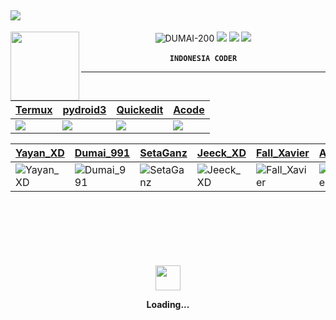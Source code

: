![](https://dl.kaskus.id/storage.googleapis.com/gweb-uniblog-publish-prod/original_images/Dino_non-birthday_version.gif)
----
<img 
src="https://avatars.githubusercontent.com/RIAN-XD?s=110&v=1" width="110" height="110" align="left">
<center>

![DUMAI-200](https://komarev.com/ghpvc/?username=Dumai-200&color=green)
[![](https://img.shields.io/badge/YouTube-white?logo=YouTube&logoColor=Brightgreen&labelColor=red)](https://youtube.com/channel/UCYLNKvdRs5hxWt9gNvdmkvQ) <b><b>
[![](https://img.shields.io/badge/Facebook-white?logo=Facebook&logoColor=Brightgreen&labelColor=white)](https://www.facebook.com/profile.php?id=100000317395327) <b><b>
[![](https://img.shields.io/badge/Whatsapp-CHAT-red?logo=WhatsApp&logoColor=Brightgreen&labelColor=white)](https://wa.me/6285874085305?text=Asalamualaikum+bang) <br><br>
``
INDONESIA CODER
``
____
[Termux](https://f-droid.org/en/packages/com.termux/) | [pydroid3](https://dotmoddroid.blogspot.com/2020/07/Pydroid-3-Premium-APK.html?m=1) | [Quickedit](https://apkdone.com/id/quickedit-text-editor/) | [Acode](https://apksolo.com/id/acode-powerful-code-editor-mod)
--|--|--|--
![](https://encrypted-tbn0.gstatic.com/images?q=tbn:ANd9GcRWALn9eow0txGTb8_cjw0sV4EqSH3Q6h4_-Kuk_mp5DWd8stROiUR_3Ss&s=10) | ![](https://encrypted-tbn0.gstatic.com/images?q=tbn:ANd9GcTqnnG4w74p9ILg50ks0YP330aRiBbUc7lo4MF1uKbzhECAxjaZfuK0vNnl&s=10) | ![](https://encrypted-tbn0.gstatic.com/images?q=tbn:ANd9GcQYsPL9EaRIuDLYaRi_SDZM4QF8xgSb8sbX-Q&usqp=CAU) | ![](https://encrypted-tbn0.gstatic.com/images?q=tbn:ANd9GcRwjEOeynnt-8rR31bvUC_m_g9A-TYKz8AUBA&usqp=CAU)

[Yayan_XD](https://github.com/Yayan-XD) | [Dumai_991](https://github.com/Dumai-991) | [SetaGanz](https://github.com/SetaGanz) | [Jeeck_XD](https://github.com/Jeeck-XD) | [Fall_Xavier](https://github.com/Fall-Xavier) | [AngCyber](https://github.com/AngCyber) | [Mitsuki_ID](https://github.com/MITSUKI-IID) | [IlhmaRk](https://github.com/IlhamRK)
--|--|--|--|--|--|--|--
![Yayan_XD](https://avatars.githubusercontent.com/u/69158355?v=4) | ![Dumai_991](https://avatars.githubusercontent.com/u/76860656?v=4) | ![SetaGanz](https://avatars.githubusercontent.com/u/92007671?v=4) | ![Jeeck_XD](https://avatars.githubusercontent.com/Jeeck-XD?s=150&v=1) | ![Fall_Xavier](https://avatars.githubusercontent.com/Fall-Xavier?s=150&v=1) | ![AngCyber](https://avatars.githubusercontent.com/AngCyber?s=150&v=1) | ![Mitsuki_ID](https://avatars.githubusercontent.com/u/50609539?v=4) | ![](https://avatars.githubusercontent.com/u/115364893?v=4)

<div align="center">
	<br>
	<br>
	<br>
        <br>
        <br>
	<br>
	<img src="https://enterprise.github.com/assets/spinners/octocat-spinner-128-26a44333917854c6794d55eac947b1277fced54f1f60c5df5d93431db8753bc5.gif" width="40" height="40">
	<p>Loading...</p>
	<br>
	<br>
        <br>
        <br>
        <br>
        <br>
        <br>
</div>






